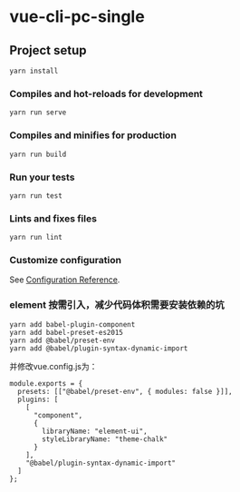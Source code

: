 # vue-cli-pc-single

## Project setup
```
yarn install
```

### Compiles and hot-reloads for development
```
yarn run serve
```

### Compiles and minifies for production
```
yarn run build
```

### Run your tests
```
yarn run test
```

### Lints and fixes files
```
yarn run lint
```

### Customize configuration
See [Configuration Reference](https://cli.vuejs.org/config/).

### element 按需引入，减少代码体积需要安装依赖的坑
```
yarn add babel-plugin-component
yarn add babel-preset-es2015
yarn add @babel/preset-env
yarn add @babel/plugin-syntax-dynamic-import
```
并修改vue.config.js为：
```
module.exports = {
  presets: [["@babel/preset-env", { modules: false }]],
  plugins: [
    [
      "component",
      {
        libraryName: "element-ui",
        styleLibraryName: "theme-chalk"
      }
    ],
    "@babel/plugin-syntax-dynamic-import"
  ]
};
```
